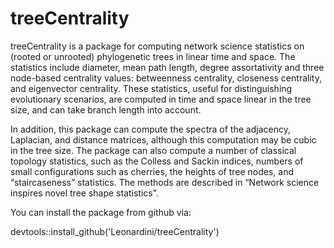 # treeCentrality

treeCentrality is a package for computing network science statistics on (rooted or unrooted) phylogenetic trees in linear 
time and space. The statistics include diameter, mean path length, degree assortativity and three node-based centrality values: 
betweenness centrality, closeness centrality, and eigenvector centrality. These statistics, useful for distinguishing 
evolutionary scenarios, are computed in time and space linear in the tree size, and can take branch length into account.  

In addition, this package can compute the spectra of the adjacency, Laplacian, and distance matrices, although this computation 
may be cubic in the tree size. The package can also compute a number of classical topology statistics, such as the Colless and 
Sackin indices, numbers of small configurations such as cherries, the heights of tree nodes, and “staircaseness” statistics. 
The methods are described in “Network science inspires novel tree shape statistics”.

You can install the package from github via:

devtools::install_github('Leonardini/treeCentrality')
